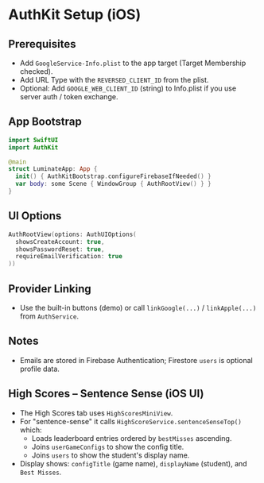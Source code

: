 # AuthKit Setup (iOS)

## Prerequisites
- Add `GoogleService-Info.plist` to the app target (Target Membership checked).
- Add URL Type with the `REVERSED_CLIENT_ID` from the plist.
- Optional: Add `GOOGLE_WEB_CLIENT_ID` (string) to Info.plist if you use server auth / token exchange.

## App Bootstrap
```swift
import SwiftUI
import AuthKit

@main
struct LuminateApp: App {
  init() { AuthKitBootstrap.configureFirebaseIfNeeded() }
  var body: some Scene { WindowGroup { AuthRootView() } }
}
```

## UI Options
```swift
AuthRootView(options: AuthUIOptions(
  showsCreateAccount: true,
  showsPasswordReset: true,
  requireEmailVerification: true
))
```

## Provider Linking
- Use the built-in buttons (demo) or call `linkGoogle(...)` / `linkApple(...)` from `AuthService`.

## Notes
- Emails are stored in Firebase Authentication; Firestore `users` is optional profile data.

## High Scores – Sentence Sense (iOS UI)

- The High Scores tab uses `HighScoresMiniView`.
- For "sentence-sense" it calls `HighScoreService.sentenceSenseTop()` which:
  - Loads leaderboard entries ordered by `bestMisses` ascending.
  - Joins `userGameConfigs` to show the config title.
  - Joins `users` to show the student's display name.
- Display shows: `configTitle` (game name), `displayName` (student), and `Best Misses`.
